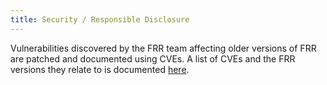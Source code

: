 ```yaml
---
title: Security / Responsible Disclosure
---
```


Vulnerabilities discovered by the FRR team affecting older versions of FRR are
patched and documented using CVEs. A list of CVEs and the FRR versions they
relate to is documented [here](/security).
